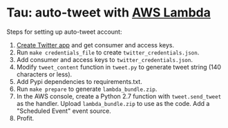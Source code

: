 # Tau: auto-tweet with [AWS Lambda](https://aws.amazon.com/lambda)

Steps for setting up auto-tweet account:

1. [Create Twitter app](https://apps.twitter.com/) and get consumer and access keys.
2. Run `make credentials_file` to create `twitter_credentials.json`.
3. Add consumer and access keys to `twitter_credentials.json`.
4. Modify `tweet_content` function in `tweet.py` to generate tweet string (140 characters or less).
5. Add Pypi dependencies to requirements.txt.
6. Run `make prepare` to generate `lambda_bundle.zip`.
7. In the AWS console, create a Python 2.7 function with `tweet.send_tweet` as the handler. Upload `lambda_bundle.zip` to use as the code. Add a "Scheduled Event" event source.
8. Profit.